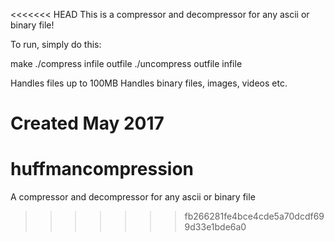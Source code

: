 <<<<<<< HEAD
This is a compressor and decompressor for any ascii or binary file!

To run, simply do this:

make 
./compress infile outfile
./uncompress outfile infile

Handles files up to 100MB
Handles binary files, images, videos etc.

Created May 2017
=======
# huffmancompression
A compressor and decompressor for any ascii or binary file
>>>>>>> fb266281fe4bce4cde5a70dcdf699d33e1bde6a0
